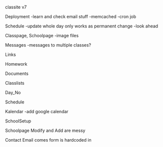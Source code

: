 classite v7

Deployment
    -learn and check email stuff
    -memcached
    -cron job

Schedule 
    -update whole day only works as permanent change
	-look ahead

Classpage, Schoolpage
	-image files

Messages
    -messages to multiple classes?

Links

Homework
    
Documents


Classlists

    
Day_No


Schedule

Kalendar
	-add google calendar

SchoolSetup

    
Schoolpage
    Modify and Add are messy

Contact
    Email comes form is hardcoded in



    
